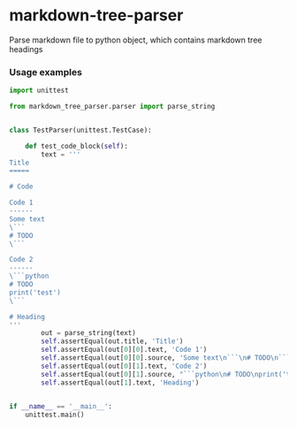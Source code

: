 
markdown-tree-parser
====================

Parse markdown file to python object, which contains markdown tree headings

### Usage examples

```python
import unittest

from markdown_tree_parser.parser import parse_string


class TestParser(unittest.TestCase):

    def test_code_block(self):
        text = '''
Title
=====

# Code

Code 1
------
Some text
\```
# TODO
\```

Code 2
------
\```python
# TODO
print('test')
\```

# Heading
'''
        out = parse_string(text)
        self.assertEqual(out.title, 'Title')
        self.assertEqual(out[0][0].text, 'Code 1')
        self.assertEqual(out[0][0].source, 'Some text\n```\n# TODO\n```\n')
        self.assertEqual(out[0][1].text, 'Code 2')
        self.assertEqual(out[0][1].source, "```python\n# TODO\nprint('test')\n```\n")
        self.assertEqual(out[1].text, 'Heading')

        
if __name__ == '__main__':
    unittest.main()
```

